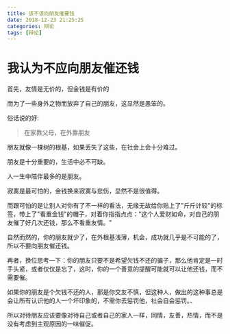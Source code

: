 ```yaml
---
title: 该不该向朋友催要钱
date: 2018-12-23 21:25:25
categories: 辩论
tags: [辩论]
---
```

# 我认为不应向朋友催还钱
首先，友情是无价的，但金钱是有价的

而为了一些身外之物而放弃了自己的朋友，这显然是愚笨的。

俗话说的好:
>在家靠父母，在外靠朋友

朋友就像一棵树的根基，如果丢失了这些，在社会上会十分难过。

朋友是十分重要的，生活中必不可缺。

人一生中陪伴最多的是朋友。

寂寞是最可怕的，金钱换来寂寞与悲伤，显然不是很值得。

而跟可怕的是让别人对你有了不一样的看法，无缘无故给你贴上了"斤斤计较"的标签，带上了"看重金钱"的帽子，对着你指指点点："这个人爱财如命，对自己的朋友催了好几次还钱，那么不看重友情。"

自然而然的，你的朋友就少了，在外根基浅薄，机会，成功就几乎是不可能的了，所以不要向朋友催还钱。

再者，换位思考一下：你的朋友只要不是希望欠钱不还的骗子，那么他肯定是一时手头紧，或者仅仅是忘了，这时，你的一个善意的提醒可能就可以让他还钱，而不需要催。

如果你的朋友是个欠钱不还的人，那是你交友不慎，但这种人，做出的这种事总是会让所有认识他的人一个坏印象的，不需你去惩罚他，社会自会惩罚。、

所以对待朋友应该要像对待自己或者自己的家人一样，同情，友善，热情，而不是没有考虑到主观原因的一味催促。